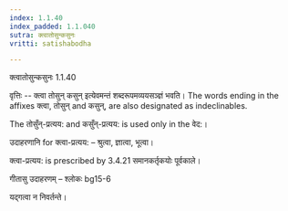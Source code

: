 ```yaml
---
index: 1.1.40
index_padded: 1.1.040
sutra: क्त्वातोसुन्कसुनः
vritti: satishabodha

---
```

 क्त्वातोसुन्कसुनः 1.1.40 


वृत्तिः -- क्त्वा तोसुन् कसुन् इत्येवमन्तं शब्दरूपमव्ययसञ्ज्ञं भवति। The words ending in the affixes क्त्वा, तोसुन् and कसुन्, are also designated as indeclinables. 


The तोसुँन्-प्रत्यय: and कसुँन्-प्रत्यय: is used only in the वेद:। 


उदाहरणानि for क्त्वा-प्रत्यय: – श्रुत्वा, ज्ञात्वा, भूत्वा। 

क्त्वा-प्रत्यय: is prescribed by 3.4.21 समानकर्तृकयोः पूर्वकाले। 


गीतासु उदाहरणम् – श्लोकः bg15-6 


यद्गत्वा न निवर्तन्ते। 